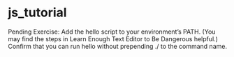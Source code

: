 # js_tutorial


Pending Exercise:
Add the hello script to your environment’s PATH. (You may find the steps in Learn Enough Text Editor to Be Dangerous helpful.) Confirm that you can run hello without prepending ./ to the command name. 
